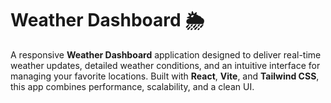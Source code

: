 # Weather Dashboard 🌦️

A responsive **Weather Dashboard** application designed to deliver real-time weather updates, detailed weather conditions, and an intuitive interface for managing your favorite locations. Built with **React**, **Vite**, and **Tailwind CSS**, this app combines performance, scalability, and a clean UI.

